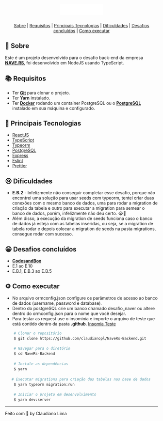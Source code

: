 <h1 align="center">
<img alt="Nave" src=".github/logo.png" />
</h1>

<p align="center">
 <a href="#-sobre">Sobre</a> |
 <a href="#-requisitos">Requisitos</a> |
 <a href="#-principais-tecnologias">Principais Tecnologias</a> |
 <a href="#-dificuldades">Dificuldades</a> |
 <a href="#-desafios-concluídos">Desafios concluídos</a> |
 <a href="#%EF%B8%8F-como-executar">Como executar</a>
</p>

## 🚀 Sobre
Este é um projeto desenvolvido para o desafio back-end da empresa [**NAVE.RS**](https://nave.rs/), foi desenvolvido em NodeJS usando TypeScript.

## 📚 Requisitos
- Ter [**Git**](https://git-scm.com/) para clonar o projeto.
- Ter [**Yarn**](https://yarnpkg.com/) instalado.
- Ter [**Docker**](https://www.docker.com/) rodando um container PostgreSQL ou o [**PostgreSQL**](https://www.postgresql.org/) instalado em sua máquina e configurado.

## 🚀 Principais Tecnologias
- [ReactJS](https://github.com/facebook/react)
- [TypeScript](https://github.com/microsoft/TypeScript)
- [Typeorm](https://github.com/typeorm/typeorm)
- [PostgreSQL](https://github.com/postgres/postgres)
- [Express](https://github.com/expressjs/express)
- [Eslint](https://github.com/eslint/eslint)
- [Prettier](https://github.com/prettier/prettier)

## 😢 Dificuldades
- **E.B.2** - Infelizmente não conseguir completar esse desafio, porque não encontrei uma solução para usar seeds com typeorm, tentei criar duas conexões com o mesmo banco de dados, uma para rodar a migration de criação da tabela e outro para executar a migration para semear o banco de dados, porém, infelizmente não deu certo. 😭😤
- Além disso, a execução da migration de seeds funciona caso o banco de dados já esteja com as tabelas inseridas, ou seja, se a migration de tabela rodar e depois colocar a migration de seeds na pasta migrations, consegue rodar com sucesso.

## 😁 Desafios concluídos
- [**CodesandBox**](https://codesandbox.io/s/teste-estagio-template-forked-39qn5)
- E.1 ao E.10
- E.B.1, E.B.3 ao E.B.5

## ⚙️ Como executar
- No arquivo ormconfig.json configure os parâmetros de acesso ao banco de dados (username, password e database).
- Dentro do postgreSQL crie um banco chamado desafio_naver ou altere dentro do ormconfig.json para o nome que você desejar.
- Para testar as request use o insominia e importe o arquivo de teste que está contido dentro da pasta **.github**. <a href="./.github/Insomnia.json">Insomia Teste</a>
```bash
    # Clonar o repositório
    $ git clone https://github.com/claudianopl/NaveRs-Backend.git

    # Navegar para o diretório
    $ cd NaveRs-Backend

    # Instale as dependências
    $ yarn

   # Executar migrations para criação das tabelas nas base de dados
    $ yarn typeorm migration:run

    # Iniciar o projeto em desenvolvimento
    $ yarn dev:server
```

---
Feito com 💜 by Claudiano Lima
